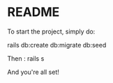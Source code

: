 # README

To start the project, simply do:

rails db:create db:migrate db:seed

Then : rails s

And you're all set!
